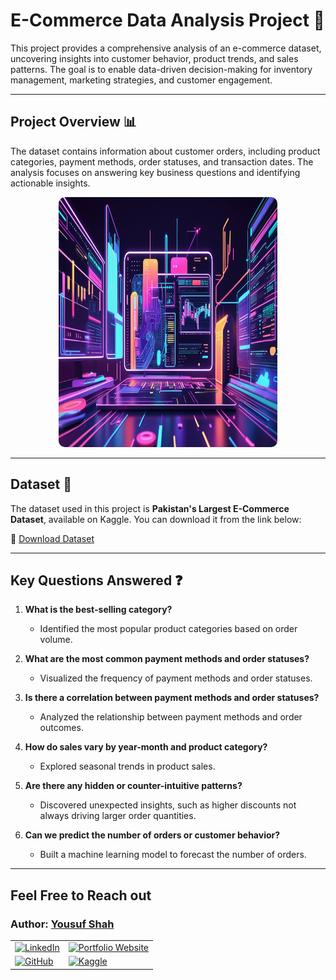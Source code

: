 # E-Commerce Data Analysis Project 🛒

This project provides a comprehensive analysis of an e-commerce dataset, uncovering insights into customer behavior, product trends, and sales patterns. The goal is to enable data-driven decision-making for inventory management, marketing strategies, and customer engagement.

---

## **Project Overview** 📊

The dataset contains information about customer orders, including product categories, payment methods, order statuses, and transaction dates. The analysis focuses on answering key business questions and identifying actionable insights.

<div style="text-align: center;">
    <img src="project_img.jpg" alt="Project Banner" style="width: 100%; max-width: 350px; height:400px; border-radius: 10px;"/>
</div>

---

## **Dataset** 📂

The dataset used in this project is **Pakistan's Largest E-Commerce Dataset**, available on Kaggle. You can download it from the link below:

🔗 [Download Dataset](https://www.kaggle.com/datasets/zusmani/pakistans-largest-ecommerce-dataset)

---

## **Key Questions Answered** ❓

1. **What is the best-selling category?**  
   - Identified the most popular product categories based on order volume.
   
2. **What are the most common payment methods and order statuses?**  
   - Visualized the frequency of payment methods and order statuses.

3. **Is there a correlation between payment methods and order statuses?**  
   - Analyzed the relationship between payment methods and order outcomes.

4. **How do sales vary by year-month and product category?**  
   - Explored seasonal trends in product sales.

5. **Are there any hidden or counter-intuitive patterns?**  
   - Discovered unexpected insights, such as higher discounts not always driving larger order quantities.

6. **Can we predict the number of orders or customer behavior?**  
   - Built a machine learning model to forecast the number of orders.

---

 ## **Feel Free to Reach out**

<div class="contact-info">
  <h3 class="section-title">
    <strong>Author:</strong>
    <a href="https://www.linkedin.com/in/yousuf-shah-7ba9492b4/" target="_blank">Yousuf Shah</a>
  </h3>
  <table>
    <tr>
      <td>
        <a href="https://www.linkedin.com/in/yousuf-shah-7ba9492b4/" target="_blank">
          <img src="https://img.shields.io/badge/LinkedIn-Profile-blue?style=for-the-badge&logo=linkedin" alt="LinkedIn" />
        </a>
      </td>
      <td>
        <a href="https://yousfshah.github.io/Portfolio_Website/" target="_blank">
          <img src="https://img.shields.io/badge/Portfolio_Website-Website-blue?style=for-the-badge&logo=link" alt="Portfolio Website" />
        </a>
      </td>
    </tr>
    <tr>
      <td>
        <a href="https://github.com/Yousfshah" target="_blank">
          <img src="https://img.shields.io/badge/GitHub-Profile-green?style=for-the-badge&logo=github" alt="GitHub" />
        </a>
      </td>
      <td>
        <a href="https://www.kaggle.com/yousufshah" target="_blank">
          <img src="https://img.shields.io/badge/Kaggle-Profile-orange?style=for-the-badge&logo=kaggle" alt="Kaggle" />
        </a>
      </td>
    </tr>
  </table>
</div>

